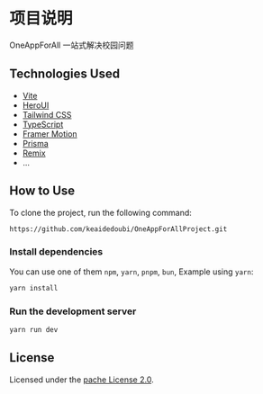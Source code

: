 # 项目说明

OneAppForAll 一站式解决校园问题

## Technologies Used

- [Vite](https://vitejs.dev/guide/)
- [HeroUI](https://heroui.com)
- [Tailwind CSS](https://tailwindcss.com)
- [TypeScript](https://www.typescriptlang.org)
- [Framer Motion](https://www.framer.com/motion)
- [Prisma](https://www.prisma.io)
- [Remix](https://www.prisma.io)
- ...

## How to Use

To clone the project, run the following command:

```bash
https://github.com/keaidedoubi/OneAppForAllProject.git
```

### Install dependencies

You can use one of them `npm`, `yarn`, `pnpm`, `bun`, Example using `yarn`:

```bash
yarn install
```

### Run the development server

```bash
yarn run dev
```

## License

Licensed under the [pache License 2.0](https://github.com/keaidedoubi/OneAppForAllProject/blob/main/LICENSE).

